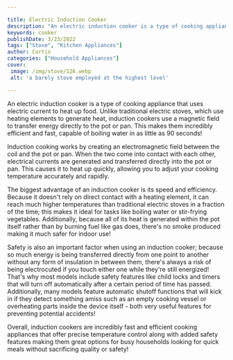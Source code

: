 ```yaml
---

title: Electric Induction Cooker
description: "An electric induction cooker is a type of cooking appliance that uses electric current to heat up food. Unlike traditional electri...keep going and find out"
keywords: cooker
publishDate: 3/23/2022
tags: ["Stove", "Kitchen Appliances"]
author: Curtis
categories: ["Household Appliances"]
cover: 
 image: /img/stove/126.webp
 alt: 'a barely stove employed at the highest level'

---
```


An electric induction cooker is a type of cooking appliance that uses electric current to heat up food. Unlike traditional electric stoves, which use heating elements to generate heat, induction cookers use a magnetic field to transfer energy directly to the pot or pan. This makes them incredibly efficient and fast, capable of boiling water in as little as 90 seconds!

Induction cooking works by creating an electromagnetic field between the coil and the pot or pan. When the two come into contact with each other, electrical currents are generated and transferred directly into the pot or pan. This causes it to heat up quickly, allowing you to adjust your cooking temperature accurately and rapidly.

The biggest advantage of an induction cooker is its speed and efficiency. Because it doesn't rely on direct contact with a heating element, it can reach much higher temperatures than traditional electric stoves in a fraction of the time; this makes it ideal for tasks like boiling water or stir-frying vegetables. Additionally, because all of its heat is generated within the pot itself rather than by burning fuel like gas does, there's no smoke produced making it much safer for indoor use!

Safety is also an important factor when using an induction cooker; because so much energy is being transferred directly from one point to another without any form of insulation in between them, there's always a risk of being electrocuted if you touch either one while they're still energized! That's why most models include safety features like child locks and timers that will turn off automatically after a certain period of time has passed. Additionally, many models feature automatic shutoff functions that will kick in if they detect something amiss such as an empty cooking vessel or overheating parts inside the device itself - both very useful features for preventing potential accidents! 

Overall, induction cookers are incredibly fast and efficient cooking appliances that offer precise temperature control along with added safety features making them great options for busy households looking for quick meals without sacrificing quality or safety!
